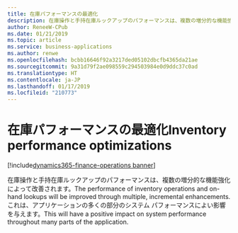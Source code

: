 ```yaml
---
title: 在庫パフォーマンスの最適化
description: 在庫操作と手持在庫ルックアップのパフォーマンスは、複数の増分的な機能強化によって改善されます。
author: ReneeW-CPub
ms.date: 01/21/2019
ms.topic: article
ms.service: business-applications
ms.author: renwe
ms.openlocfilehash: bcbb16646f92a3217ded05102dbcfb4365da21ae
ms.sourcegitcommit: 9a31d79f2ae098559c294503984e0d9ddc37c0ad
ms.translationtype: HT
ms.contentlocale: ja-JP
ms.lasthandoff: 01/17/2019
ms.locfileid: "210773"
---
```

#  <a name="inventory-performance-optimizations"></a><span data-ttu-id="a3aa0-103">在庫パフォーマンスの最適化</span><span class="sxs-lookup"><span data-stu-id="a3aa0-103">Inventory performance optimizations</span></span>
[!include[dynamics365-finance-operations banner](../includes/dynamics365-finance-operations.md)]



<span data-ttu-id="a3aa0-104">在庫操作と手持在庫ルックアップのパフォーマンスは、複数の増分的な機能強化によって改善されます。</span><span class="sxs-lookup"><span data-stu-id="a3aa0-104">The performance of inventory operations and on-hand lookups will be improved through multiple, incremental enhancements.</span></span> <span data-ttu-id="a3aa0-105">これは、アプリケーションの多くの部分のシステム パフォーマンスによい影響を与えます。</span><span class="sxs-lookup"><span data-stu-id="a3aa0-105">This will have a positive impact on system performance throughout many parts of the application.</span></span>
